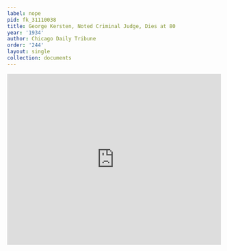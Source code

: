 ```yaml
---
label: nope
pid: fk_31110038
title: George Kersten, Noted Criminal Judge, Dies at 80
year: '1934'
author: Chicago Daily Tribune
order: '244'
layout: single
collection: documents
---
```

<iframe src="https://northwestern.app.box.com/embed/s/ikt5r5xbqllo02yzby2mh8onk6zoyn7e?sortColumn=date&view=list" width="500" height="400" frameborder="0" allowfullscreen webkitallowfullscreen msallowfullscreen></iframe>
